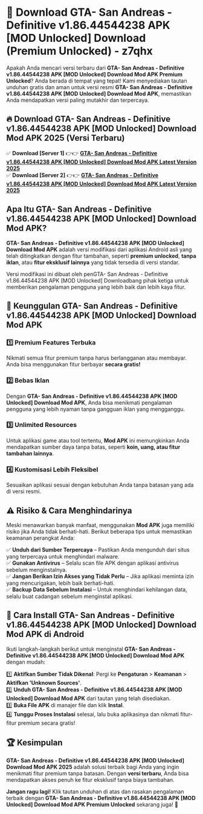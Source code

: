 # 🎯 Download GTA- San Andreas - Definitive v1.86.44544238 APK [MOD Unlocked] Download (Premium Unlocked) -  z7qhx

Apakah Anda mencari versi terbaru dari **GTA- San Andreas - Definitive v1.86.44544238 APK [MOD Unlocked] Download Mod APK Premium Unlocked**? Anda berada di tempat yang tepat! Kami menyediakan tautan unduhan gratis dan aman untuk versi resmi **GTA- San Andreas - Definitive v1.86.44544238 APK [MOD Unlocked] Download Mod APK**, memastikan Anda mendapatkan versi paling mutakhir dan terpercaya.

## 🔥 Download GTA- San Andreas - Definitive v1.86.44544238 APK [MOD Unlocked] Download Mod APK 2025 (Versi Terbaru)

✅ **Download [Server 1]** 👉👉 [**GTA- San Andreas - Definitive v1.86.44544238 APK [MOD Unlocked] Download Mod APK Latest Version 2025**](https://momento.my/?title=GTA-_San_Andreas_-_Definitive_v1.86.44544238_APK_[MOD_Unlocked]_Download)  
✅ **Download [Server 2]** 👉👉 [**GTA- San Andreas - Definitive v1.86.44544238 APK [MOD Unlocked] Download Mod APK Latest Version 2025**](https://momento.my/?title=GTA-_San_Andreas_-_Definitive_v1.86.44544238_APK_[MOD_Unlocked]_Download)  

## Apa Itu GTA- San Andreas - Definitive v1.86.44544238 APK [MOD Unlocked] Download Mod APK?

**GTA- San Andreas - Definitive v1.86.44544238 APK [MOD Unlocked] Download Mod APK** adalah versi modifikasi dari aplikasi Android asli yang telah ditingkatkan dengan fitur tambahan, seperti **premium unlocked**, **tanpa iklan**, atau **fitur eksklusif lainnya** yang tidak tersedia di versi standar.

Versi modifikasi ini dibuat oleh penGTA- San Andreas - Definitive v1.86.44544238 APK [MOD Unlocked] Downloadbang pihak ketiga untuk memberikan pengalaman pengguna yang lebih baik dan lebih kaya fitur.

## 🎯 Keunggulan GTA- San Andreas - Definitive v1.86.44544238 APK [MOD Unlocked] Download Mod APK

### 1️⃣ Premium Features Terbuka
Nikmati semua fitur premium tanpa harus berlangganan atau membayar. Anda bisa menggunakan fitur berbayar **secara gratis!**

### 2️⃣ Bebas Iklan
Dengan **GTA- San Andreas - Definitive v1.86.44544238 APK [MOD Unlocked] Download Mod APK**, Anda bisa menikmati pengalaman pengguna yang lebih nyaman tanpa gangguan iklan yang mengganggu.

### 3️⃣ Unlimited Resources
Untuk aplikasi game atau tool tertentu, **Mod APK** ini memungkinkan Anda mendapatkan sumber daya tanpa batas, seperti **koin, uang, atau fitur tambahan lainnya**.

### 4️⃣ Kustomisasi Lebih Fleksibel
Sesuaikan aplikasi sesuai dengan kebutuhan Anda tanpa batasan yang ada di versi resmi.

## ⚠️ Risiko & Cara Menghindarinya

Meski menawarkan banyak manfaat, menggunakan **Mod APK** juga memiliki risiko jika Anda tidak berhati-hati. Berikut beberapa tips untuk memastikan keamanan perangkat Anda:

✅ **Unduh dari Sumber Terpercaya** – Pastikan Anda mengunduh dari situs yang terpercaya untuk menghindari malware.  
✅ **Gunakan Antivirus** – Selalu scan file APK dengan aplikasi antivirus sebelum menginstalnya.  
✅ **Jangan Berikan Izin Akses yang Tidak Perlu** – Jika aplikasi meminta izin yang mencurigakan, lebih baik berhati-hati.  
✅ **Backup Data Sebelum Instalasi** – Untuk menghindari kehilangan data, selalu buat cadangan sebelum menginstal aplikasi.

## 📌 Cara Install GTA- San Andreas - Definitive v1.86.44544238 APK [MOD Unlocked] Download Mod APK di Android

Ikuti langkah-langkah berikut untuk menginstal **GTA- San Andreas - Definitive v1.86.44544238 APK [MOD Unlocked] Download Mod APK** dengan mudah:

1️⃣ **Aktifkan Sumber Tidak Dikenal**: Pergi ke **Pengaturan** > **Keamanan** > **Aktifkan 'Unknown Sources'**.  
2️⃣ **Unduh GTA- San Andreas - Definitive v1.86.44544238 APK [MOD Unlocked] Download Mod APK** dari tautan yang telah disediakan.  
3️⃣ **Buka File APK** di manajer file dan klik **Instal**.  
4️⃣ **Tunggu Proses Instalasi** selesai, lalu buka aplikasinya dan nikmati fitur-fitur premium secara gratis!

## 🏆 Kesimpulan

**GTA- San Andreas - Definitive v1.86.44544238 APK [MOD Unlocked] Download Mod APK 2025** adalah solusi terbaik bagi Anda yang ingin menikmati fitur premium tanpa batasan. Dengan **versi terbaru**, Anda bisa mendapatkan akses penuh ke fitur eksklusif tanpa biaya tambahan.

**Jangan ragu lagi!** Klik tautan unduhan di atas dan rasakan pengalaman terbaik dengan **GTA- San Andreas - Definitive v1.86.44544238 APK [MOD Unlocked] Download Mod APK Premium Unlocked** sekarang juga! 🚀
